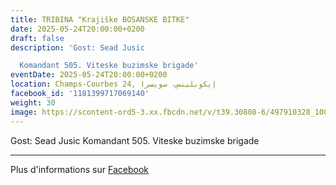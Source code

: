 ```yaml
---
title: TRIBINA "Krajiške BOSANSKE BITKE"
date: 2025-05-24T20:00:00+0200
draft: false
description: 'Gost: Sead Jusic

  Komandant 505. Viteske buzimske brigade'
eventDate: 2025-05-24T20:00:00+0200
location: Champs-Courbes 24, ‏إيكوبلينس‏، ‏سويسرا‏
facebook_id: '1181399717069140'
weight: 30
image: https://scontent-ord5-3.xx.fbcdn.net/v/t39.30808-6/497910328_1007825038144762_7375653666811415510_n.jpg?_nc_cat=110&ccb=1-7&_nc_sid=9e60e4&_nc_ohc=Jv1gKdcRuwoQ7kNvwEDqCBO&_nc_oc=AdkKALs3djbyCq3cvepR_mKJ2Cl_NsY9ICr7phCZVZO7-sf102ZOkNvIMyccZfhjl64&_nc_zt=23&_nc_ht=scontent-ord5-3.xx&edm=ABTKTjYEAAAA&_nc_gid=6R7OqBqrvyZ9jgR4kRhVUQ&oh=00_AfXhEEfyrVPxQLFjAkKXTjuL5p9IBOqOBXfMMt21F4ltMg&oe=68AC4BAF
---
```


Gost: Sead Jusic
Komandant 505. Viteske buzimske brigade

---

Plus d'informations sur [Facebook](https://facebook.com/events/1181399717069140)